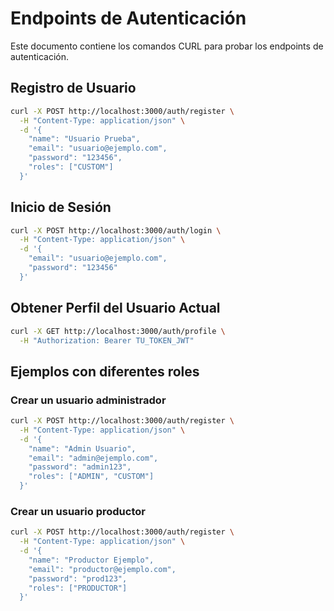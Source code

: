 # Endpoints de Autenticación

Este documento contiene los comandos CURL para probar los endpoints de autenticación.

## Registro de Usuario

```bash
curl -X POST http://localhost:3000/auth/register \
  -H "Content-Type: application/json" \
  -d '{
    "name": "Usuario Prueba",
    "email": "usuario@ejemplo.com",
    "password": "123456",
    "roles": ["CUSTOM"]
  }'
```

## Inicio de Sesión

```bash
curl -X POST http://localhost:3000/auth/login \
  -H "Content-Type: application/json" \
  -d '{
    "email": "usuario@ejemplo.com",
    "password": "123456"
  }'
```

## Obtener Perfil del Usuario Actual

```bash
curl -X GET http://localhost:3000/auth/profile \
  -H "Authorization: Bearer TU_TOKEN_JWT"
```

## Ejemplos con diferentes roles

### Crear un usuario administrador

```bash
curl -X POST http://localhost:3000/auth/register \
  -H "Content-Type: application/json" \
  -d '{
    "name": "Admin Usuario",
    "email": "admin@ejemplo.com",
    "password": "admin123",
    "roles": ["ADMIN", "CUSTOM"]
  }'
```

### Crear un usuario productor

```bash
curl -X POST http://localhost:3000/auth/register \
  -H "Content-Type: application/json" \
  -d '{
    "name": "Productor Ejemplo",
    "email": "productor@ejemplo.com",
    "password": "prod123",
    "roles": ["PRODUCTOR"]
  }'
```
```